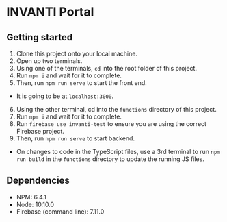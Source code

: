 # INVANTI Portal
## Getting started

1. Clone this project onto your local machine.
2. Open up two terminals.
3. Using one of the terminals, `cd` into the root folder of this project.
4. Run `npm i` and wait for it to complete.
5. Then, run `npm run serve` to start the front end.
  - It is going to be at `localhost:3000`.
6. Using the other terminal, cd into the `functions` directory of this project.
7. Run `npm i` and wait for it to complete.
8. Run `firebase use invanti-test` to ensure you are using the correct Firebase project.
8. Then, run `npm run serve` to start backend.
  - On changes to code in the TypeScript files, use a 3rd terminal to run `npm run build` in the `functions` directory to update the running JS files.

## Dependencies
  - NPM: 6.4.1
  - Node: 10.10.0
  - Firebase (command line): 7.11.0
